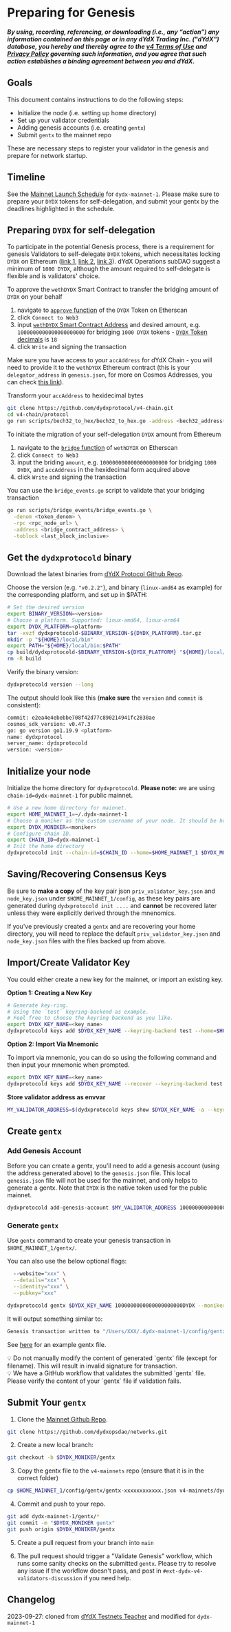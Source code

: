 # Preparing for Genesis

***By using, recording, referencing, or downloading (i.e., any “action”) any information contained on this page or in any dYdX Trading Inc. ("dYdX") database, you hereby and thereby agree to the [v4 Terms of Use](https://dydx.exchange/v4-terms) and [Privacy Policy](https://dydx.exchange/privacy) governing such information, and you agree that such action establishes a binding agreement between you and dYdX.***


## Goals

This document contains instructions to do the following steps:

- Initialize the node (i.e. setting up home directory)
- Set up your validator credentials
- Adding genesis accounts (i.e. creating `gentx`)
- Submit `gentx` to the mainnet repo

These are necessary steps to register your validator in the genesis and prepare for network startup.

## Timeline

See the [Mainnet Launch Schedule](https://v4-mainnet-docs.vercel.app/mainnet/schedule) for `dydx-mainnet-1`. Please make sure to prepare your `DYDX` tokens for self-delegation, and submit your gentx by the deadlines highlighted in the schedule.

## Preparing `DYDX` for self-delegation

To participate in the potential Genesis process, there is a requirement for genesis Validators to self-delegate `DYDX` tokens, which necessitates locking `DYDX` on Ethereum ([link 1](https://www.dydx.foundation/blog/exploring-the-future-of-dydx), [link 2](https://www.dydx.foundation/blog/update-on-exploring-the-future-of-dydx), [link 3](https://docs.dydx.community/dydx-token-migration/migration-of-dydx-from-ethereum-to-dydx-chain/migration-and-bridge-overview)).
dYdX Operations subDAO suggest a minimum of `1000 DYDX`, although the amount required to self-delegate is flexible and is validators' choice.

To approve the `wethDYDX` Smart Contract to transfer the bridging amount of `DYDX` on your behalf
1. navigate to [`approve` function](https://etherscan.io/address/0x92D6C1e31e14520e676a687F0a93788B716BEff5#writeContract#F2) of the `DYDX` Token on Etherscan
2. click `Connect to Web3`
4. input [`wethDYDX` Smart Contract Address](https://etherscan.io/address/TODO) and desired amount, e.g. `1000000000000000000000` for bridging `1000 DYDX` tokens - [`DYDX` Token decimals](https://etherscan.io/address/0x92D6C1e31e14520e676a687F0a93788B716BEff5#readContract#F24) is `18`
5. click `Write` and signing the transaction

Make sure you have access to your `accAddress` for dYdX Chain - you will need to provide it to the `wethDYDX` Ethereum contract (this is your `delegator_address` in `genesis.json`, for more on Cosmos Addresses, you can check [this link](https://twitter.com/JoeAbbey/status/1633474883815456769)).

Transform your `accAddress` to hexidecimal bytes
```bash
git clone https://github.com/dydxprotocol/v4-chain.git
cd v4-chain/protocol
go run scripts/bech32_to_hex/bech32_to_hex.go -address <bech32_address>
```

To initiate the migration of your self-delegation `DYDX` amount from Ethereum
1. navigate to the [`bridge` function](https://etherscan.io/address/TODO) of `wethDYDX` on Etherscan
2. click `Connect to Web3`
3. input the briding `amount`, e.g. `1000000000000000000000` for bridging `1000 DYDX`, and `accAddress` in the hexidecimal form acquired above
4. click `Write` and signing the transaction

You can use the `bridge_events.go` script to validate that your bridging transaction
```bash
go run scripts/bridge_events/bridge_events.go \
  -denom <token_denom> \
  -rpc <rpc_node_url> \
  -address <bridge_contract_address> \
  -toblock <last_block_inclusive>
```

## Get the `dydxprotocold` binary

Download the latest binaries from [dYdX Protocol Github Repo](https://github.com/dydxprotocol/v4-chain/releases).

Choose the version (e.g. `"v0.2.2"`), and binary (`linux-amd64` as example) for the corresponding platform, and set up in $PATH:

```bash
# Set the desired version
export BINARY_VERSION=<version>
# Choose a platform. Supported: linux-amd64, linux-arm64
export DYDX_PLATFORM=<platform>
tar -xvzf dydxprotocold-$BINARY_VERSION-${DYDX_PLATFORM}.tar.gz
mkdir -p "${HOME}/local/bin"
export PATH="${HOME}/local/bin:$PATH"
cp build/dydxprotocold-$BINARY_VERSION-${DYDX_PLATFORM} "${HOME}/local/bin/dydxprotocold"
rm -R build 
```

Verify the binary version:

```bash
dydxprotocold version --long
```

The output should look like this (**make sure** the `version` and `commit` is consistent):

```bash
commit: e2ea4e4ebebbe708f42d77c890214941fc2830ae
cosmos_sdk_version: v0.47.3
go: go version go1.19.9 <platform>
name: dydxprotocol
server_name: dydxprotocold
version: <version>
```

## Initialize your node

Initialize the home directory for `dydxprotocold`. **Please note:** we are using `chain-id=dydx-mainnet-1` for public mainnet.

```bash
# Use a new home directory for mainnet.
export HOME_MAINNET_1=~/.dydx-mainnet-1
# Choose a moniker as the custom username of your node. It should be human-readable.
export DYDX_MONIKER=<moniker>
# Configure chain ID.
export CHAIN_ID=dydx-mainnet-1
# Init the home directory
dydxprotocold init --chain-id=$CHAIN_ID --home=$HOME_MAINNET_1 $DYDX_MONIKER
```

## Saving/Recovering Consensus Keys

Be sure to **make a copy** of the key pair json `priv_validator_key.json` and `node_key.json` under `$HOME_MAINNET_1/config`, as these key pairs are generated during `dydxprotocold init ....` and **cannot** be recovered later unless they were explicitly derived through the mnenomics.

If you've previously created a `gentx` and are recovering your home directory, you will need to replace the default `priv_validator_key.json` and `node_key.json` files with the files backed up from above.

## Import/Create Validator Key

You could either create a new key for the mainnet, or import an existing key. 

**Option 1: Creating a New Key**

```bash
# Generate key-ring. 
# Using the `test` keyring-backend as example. 
# Feel free to choose the keyring backend as you like. 
export DYDX_KEY_NAME=<key_name>
dydxprotocold keys add $DYDX_KEY_NAME --keyring-backend test --home=$HOME_MAINNET_1
```

**Option 2: Import Via Mnemonic**

To import via mnemonic, you can do so using the following command and then input your mnemonic when prompted.

```bash
export DYDX_KEY_NAME=<key_name>
dydxprotocold keys add $DYDX_KEY_NAME --recover --keyring-backend test --home=$HOME_MAINNET_1
```

**Store validator address as envvar**

```bash
MY_VALIDATOR_ADDRESS=$(dydxprotocold keys show $DYDX_KEY_NAME -a --keyring-backend test --home=$HOME_MAINNET_1)
```

## Create `gentx`

### Add Genesis Account

Before you can create a gentx, you’ll need to add a genesis account (using the address generated above) to the `genesis.json` file. This local `genesis.json` file will not be used for the mainnet, and only helps to generate a gentx. Note that `DYDX` is the native token used for the public mainnet.

```bash
dydxprotocold add-genesis-account $MY_VALIDATOR_ADDRESS 1000000000000000000000DYDX --home=$HOME_MAINNET_1
```

### Generate `gentx`

Use `gentx` command to create your genesis transaction in `$HOME_MAINNET_1/gentx/`.

You can also use the below optional flags:

```bash
  --website="xxx" \
  --details="xxx" \
  --identity="xxx" \
  --pubkey="xxx"
```

```bash
dydxprotocold gentx $DYDX_KEY_NAME 1000000000000000000000DYDX --moniker $DYDX_MONIKER --keyring-backend test --chain-id $CHAIN_ID --home=$HOME_MAINNET_1
```

It will output something similar to:

```bash
Genesis transaction written to "/Users/XXX/.dydx-mainnet-1/config/gentx/gentx-ae8a1fd5828866c435f9b559fad39e1bc19a06dc.json"
```

See [here](https://github.com/dydxprotocol/v4-testnets/blob/main/dydx-testnet-3/gentx/gentx-dydx-1.json) for an example gentx file.

<aside>
💡 Do not manually modify the content of generated `gentx` file (except for filename). This will result in invalid signature for transaction.

</aside>

<aside>
💡 We have a GitHub workflow that validates the submitted `gentx` file. Please verify the content of your `gentx` file if validation fails.

</aside>

## Submit Your `gentx`

1. Clone the [Mainnet Github Repo](https://github.com/dydxopsdao/networks).

```bash
git clone https://github.com/dydxopsdao/networks.git
```

2. Create a new local branch:

```bash
git checkout -b $DYDX_MONIKER/gentx
```

3. Copy the gentx file to the `v4-mainnets` repo (ensure that it is in the correct folder)

```bash
cp $HOME_MAINNET_1/config/gentx/gentx-xxxxxxxxxxxx.json v4-mainnets/dydx-mainnet-1/gentx/gentx-$DYDX_MONIKER.json
```

4. Commit and push to your repo.

```bash
git add dydx-mainnet-1/gentx/*
git commit -m "$DYDX_MONIKER gentx"
git push origin $DYDX_MONIKER/gentx
```

5. Create a pull request from your branch into `main`

6. The pull request should trigger a "Validate Genesis" workflow, which runs some sanity checks on the submitted `gentx`. Please try to resolve any issue if the workflow doesn't pass, and post in `#ext-dydx-v4-validators-discussion` if you need help.

## Changelog
2023-09-27: cloned from [dYdX Testnets Teacher](https://github.com/dydxprotocol/v4-documentation) and modified for `dydx-mainnet-1`

